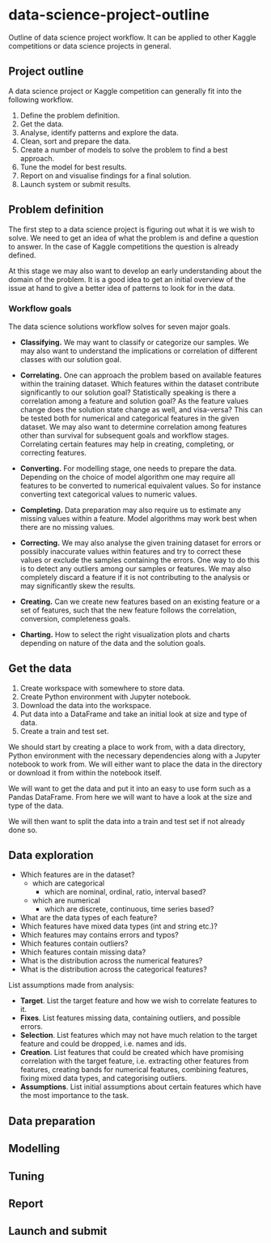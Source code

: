 
# data-science-project-outline

Outline of data science project workflow. It can be applied to other Kaggle competitions or data science projects in general.

## Project outline

A data science project or Kaggle competition can generally fit into the following workflow.

1. Define the problem definition.
2. Get the data.
3. Analyse, identify patterns and explore the data.
4. Clean, sort and prepare the data.
5. Create a number of models to solve the problem to find a best approach.
6. Tune the model for best results.
7. Report on and visualise findings for a final solution.
8. Launch system or submit results.

## Problem definition

The first step to a data science project is figuring out what it is we wish to solve. We need to get an idea of what the problem is and define a question to answer. In the case of Kaggle competitions the question is already defined.

At this stage we may also want to develop an early understanding about the domain of the problem. It is a good idea to get an initial overview of the issue at hand to give a better idea of patterns to look for in the data.

### Workflow goals

The data science solutions workflow solves for seven major goals.

- **Classifying.** We may want to classify or categorize our samples. We may also want to understand the implications or correlation of different classes with our solution goal.

- **Correlating.** One can approach the problem based on available features within the training dataset. Which features within the dataset contribute significantly to our solution goal? Statistically speaking is there a correlation among a feature and solution goal? As the feature values change does the solution state change as well, and visa-versa? This can be tested both for numerical and categorical features in the given dataset. We may also want to determine correlation among features other than survival for subsequent goals and workflow stages. Correlating certain features may help in creating, completing, or correcting features.

- **Converting.** For modelling stage, one needs to prepare the data. Depending on the choice of model algorithm one may require all features to be converted to numerical equivalent values. So for instance converting text categorical values to numeric values.

- **Completing.** Data preparation may also require us to estimate any missing values within a feature. Model algorithms may work best when there are no missing values.

- **Correcting.** We may also analyse the given training dataset for errors or possibly inaccurate values within features and try to correct these values or exclude the samples containing the errors. One way to do this is to detect any outliers among our samples or features. We may also completely discard a feature if it is not contributing to the analysis or may significantly skew the results.

- **Creating.** Can we create new features based on an existing feature or a set of features, such that the new feature follows the correlation, conversion, completeness goals.

- **Charting.** How to select the right visualization plots and charts depending on nature of the data and the solution goals.

## Get the data

1. Create workspace with somewhere to store data.
2. Create Python environment with Jupyter notebook.
3. Download the data into the workspace.
4. Put data into a DataFrame and take an initial look at size and type of data.
5. Create a train and test set.

We should start by creating a place to work from, with a data directory, Python environment with the necessary dependencies along with a Jupyter notebook to work from. We will either want to place the data in the directory or download it from within the notebook itself.

We will want to get the data and put it into an easy to use form such as a Pandas DataFrame. From here we will want to have a look at the size and type of the data.

We will then want to split the data into a train and test set if not already done so.

## Data exploration

- Which features are in the dataset?
	- which are categorical
		- which are nominal, ordinal, ratio, interval based?
	- which are numerical
		- which are discrete, continuous, time series based?
- What are the data types of each feature?
- Which features have mixed data types (int and string etc.)?
- Which features may contains errors and typos?
- Which features contain outliers?
- Which features contain missing data?
- What is the distribution across the numerical features?
- What is the distribution across the categorical features?

List assumptions made from analysis:
- **Target**. List the target feature and how we wish to correlate features to it.
- **Fixes**. List features missing data, containing outliers, and possible errors.
- **Selection**. List features which may not have much relation to the target feature and could be dropped, i.e. names and ids.
- **Creation**. List features that could be created which have promising correlation with the target feature, i.e. extracting other features from features, creating bands for numerical features, combining features, fixing mixed data types, and categorising outliers.
- **Assumptions**. List initial assumptions about certain features which have the most importance to the task.

## Data preparation



## Modelling



## Tuning



## Report



## Launch and submit
